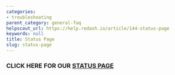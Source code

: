 ```yaml
---
categories:
- troubleshooting
parent_category: general-faq
helpscout_url: https://help.redash.io/article/144-status-page
keywords: null
title: Status Page
slug: status-page
---
```

### CLICK HERE FOR OUR [STATUS PAGE](http://status.redash.io/)

